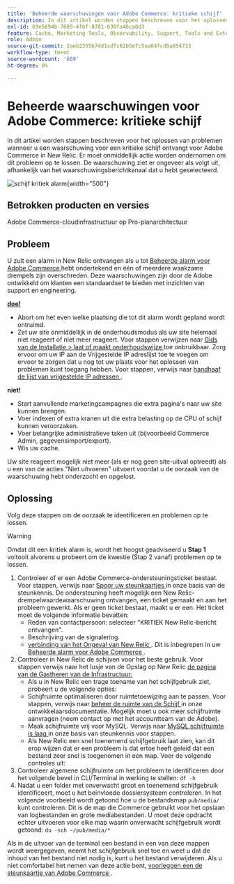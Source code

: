 ```yaml
---
title: 'Beheerde waarschuwingen voor Adobe Commerce: kritieke schijf'
description: In dit artikel worden stappen beschreven voor het oplossen van problemen wanneer u een waarschuwing voor een kritieke schijf ontvangt voor Adobe Commerce in New Relic. Er moet onmiddellijk actie worden ondernomen om dit probleem op te lossen. De waarschuwing ziet er ongeveer als volgt uit, afhankelijk van het waarschuwingsberichtkanaal dat u hebt geselecteerd.
exl-id: 03e5694b-7689-4fbf-8781-636fa46ca0d3
feature: Cache, Marketing Tools, Observability, Support, Tools and External Services
role: Admin
source-git-commit: 2aeb2355b74d1cdfc62b5e7c5aa04fcd0a654733
workflow-type: tm+mt
source-wordcount: '669'
ht-degree: 0%

---
```


# Beheerde waarschuwingen voor Adobe Commerce: kritieke schijf

In dit artikel worden stappen beschreven voor het oplossen van problemen wanneer u een waarschuwing voor een kritieke schijf ontvangt voor Adobe Commerce in New Relic. Er moet onmiddellijk actie worden ondernomen om dit probleem op te lossen. De waarschuwing ziet er ongeveer als volgt uit, afhankelijk van het waarschuwingsberichtkanaal dat u hebt geselecteerd.

![ schijf kritiek alarm ](assets/disk-critical-magento-managed.png){width="500"}

## Betrokken producten en versies

Adobe Commerce-cloudinfrastructuur op Pro-planarchitectuur

## Probleem

U zult een alarm in New Relic ontvangen als u tot [ Beheerde alarm voor Adobe Commerce ](/help/support-tools/managed-alerts-for-adobe-commerce/managed-alerts-for-magento-commerce.md) hebt ondertekend en één of meerdere waakzame drempels zijn overschreden. Deze waarschuwingen zijn door de Adobe ontwikkeld om klanten een standaardset te bieden met inzichten van support en engineering.

<u> **doe!** </u>

* Abort om het even welke plaatsing die tot dit alarm wordt gepland wordt ontruimd.
* Zet uw site onmiddellijk in de onderhoudsmodus als uw site helemaal niet reageert of niet meer reageert. Voor stappen verwijzen naar [ Gids van de Installatie > laat of maakt onderhoudswijze ](https://experienceleague.adobe.com/en/docs/commerce-operations/installation-guide/tutorials/maintenance-mode) toe onbruikbaar. Zorg ervoor om uw IP aan de Vrijgestelde IP adreslijst toe te voegen om ervoor te zorgen dat u nog tot uw plaats voor het oplossen van problemen kunt toegang hebben. Voor stappen, verwijs naar [ handhaaf de lijst van vrijgestelde IP adressen ](https://experienceleague.adobe.com/en/docs/commerce-operations/installation-guide/tutorials/maintenance-mode#instgde-cli-maint-exempt).

**niet!**

* Start aanvullende marketingcampagnes die extra pagina&#39;s naar uw site kunnen brengen.
* Voer indexen of extra kranen uit die extra belasting op de CPU of schijf kunnen veroorzaken.
* Voer belangrijke administratieve taken uit (bijvoorbeeld Commerce Admin, gegevensimport/export).
* Wis uw cache.

Uw site reageert mogelijk niet meer (als er nog geen site-uitval optreedt) als u een van de acties &quot;Niet uitvoeren&quot; uitvoert voordat u de oorzaak van de waarschuwing hebt onderzocht en opgelost.

## Oplossing

Volg deze stappen om de oorzaak te identificeren en problemen op te lossen.

>[!WARNING]
>
>Omdat dit een kritiek alarm is, wordt het hoogst geadviseerd u **Stap 1** voltooit alvorens u probeert om de kwestie (Stap 2 vanaf) problemen op te lossen.

1. Controleer of er een Adobe Commerce-ondersteuningsticket bestaat. Voor stappen, verwijs naar [ Spoor uw steunkaartjes ](/help/help-center-guide/help-center/magento-help-center-user-guide.md#track-tickets) in onze basis van de steunkennis. De ondersteuning heeft mogelijk een New Relic-drempelwaardewaarschuwing ontvangen, een ticket gemaakt en aan het probleem gewerkt. Als er geen ticket bestaat, maakt u er een. Het ticket moet de volgende informatie bevatten:
   * Reden van contactpersoon: selecteer &quot;KRITIEK New Relic-bericht ontvangen&quot;.
   * Beschrijving van de signalering.
   * [ verbinding van het Ongeval van New Relic ](https://docs.newrelic.com/docs/alerts-applied-intelligence/new-relic-alerts/alert-incidents/view-violation-event-details-incidents). Dit is inbegrepen in uw [ Beheerde alarm voor Adobe Commerce ](/help/support-tools/managed-alerts-for-adobe-commerce/managed-alerts-for-magento-commerce.md).
1. Controleer in New Relic de schijven voor het beste gebruik. Voor stappen verwijs naar het lusje van de Opslag op New Relic [ de pagina van de Gastheren van de Infrastructuur:](https://docs.newrelic.com/docs/infrastructure/infrastructure-ui-pages/infra-hosts-ui-page/#storage)
   * Als u in New Relic een trage toename van het schijfgebruik ziet, probeert u de volgende opties:
   * Schijfruimte optimaliseren door ruimtetoewijzing aan te passen. Voor stappen, verwijs naar [ beheer de ruimte van de Schijf ](https://experienceleague.adobe.com/docs/commerce-cloud-service/user-guide/develop/storage/manage-disk-space.html) in onze ontwikkelaarsdocumentatie. Mogelijk moet u ook meer schijfruimte aanvragen (neem contact op met het accountteam van de Adobe).
   * Maak schijfruimte vrij voor MySQL. Verwijs naar [ MySQL schijfruimte is laag ](/help/troubleshooting/database/mysql-disk-space-is-low-on-magento-commerce-cloud.md) in onze basis van steunkennis voor stappen.
   * Als New Relic een snel toenemend schijfgebruik laat zien, kan dit erop wijzen dat er een probleem is dat ertoe heeft geleid dat een bestand zeer snel is toegenomen in een map. Voer de volgende controles uit:
1. Controleer algemene schijfruimte om het probleem te identificeren door het volgende bevel in CLI/Terminal in werking te stellen: `df -h`
1. Nadat u een folder met onverwacht groot en toenemend schijfgebruik identificeert, moet u het beïnvloede dossiersysteem controleren. In het volgende voorbeeld wordt getoond hoe u de bestandsmap `pub/media/` kunt controleren. Dit is de map die Commerce gebruikt voor het opslaan van logbestanden en grote mediabestanden. U moet deze opdracht echter uitvoeren voor elke map waarin onverwacht schijfgebruik wordt getoond: `du -sch ~/pub/media/*`

Als in de uitvoer van de terminal een bestand in een van deze mappen wordt weergegeven, neemt het schijfgebruik snel toe en weet u dat de inhoud van het bestand niet nodig is, kunt u het bestand verwijderen. Als u niet comfortabel het nemen van deze actie bent, [ voorleggen een de steunkaartje van Adobe Commerce ](/help/help-center-guide/help-center/magento-help-center-user-guide.md#submit-ticket).
